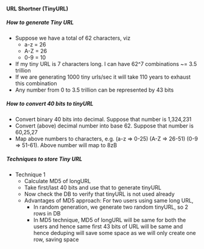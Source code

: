 #### URL Shortner (TinyURL)
##### How to generate Tiny URL
- Suppose we have a total of 62 characters, viz
   * a-z = 26
   * A-Z = 26
   * 0-9 = 10
- If my tiny URL is 7 characters long. I can have 62^7 combinations ~= 3.5 trillion
- If we are generating 1000 tiny urls/sec it will take 110 years to exhaust this combination
- Any number from 0 to 3.5 trillion can be represented by 43 bits
##### How to convert 40 bits to tinyURL
- Convert binary 40 bits into decimal. Suppose that number is 1,324,231
- Convert (above) decimal number into base 62. Suppose that number is 60,25,27
- Map above numbers to characters, e.g. (a-z => 0-25) (A-Z => 26-51) (0-9 => 51-61). Above number will map to 8zB

##### Techniques to store Tiny URL
- Technique 1
   * Calculate MD5 of longURL
   * Take first/last 40 bits and use that to generate tinyURL
   * Now check the DB to verify that tinyURL is not used already
   * Advantages of MD5 approach: For two users using same long URL,
      * In random generation, we generate two random tinyURL, so 2 rows in DB
      * In MD5 technique, MD5 of longURL will be same for both the users and hence same first 43 bits of URL will be same and hence
        deduping will save some space as we will only create one row, saving space
